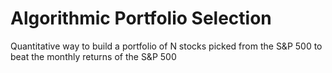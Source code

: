 # Algorithmic Portfolio Selection
Quantitative way to build a portfolio of N stocks picked from the S&amp;P 500 to beat the monthly returns of the S&amp;P 500
